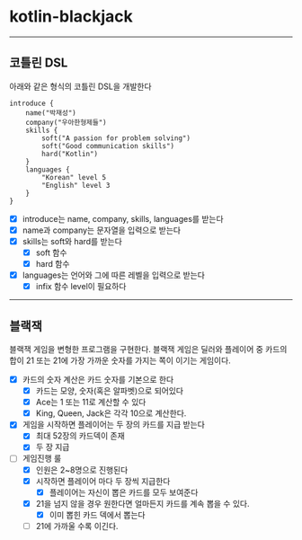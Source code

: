 # kotlin-blackjack
***
## 코틀린 DSL
아래와 같은 형식의 코틀린 DSL을 개발한다
```
introduce {
    name("박재성")
    company("우아한형제들")
    skills {
        soft("A passion for problem solving")
        soft("Good communication skills")
        hard("Kotlin")
    }
    languages {
        "Korean" level 5
        "English" level 3
    }
}
```
- [x] introduce는 name, company, skills, languages를 받는다
- [x] name과 company는 문자열을 입력으로 받는다
- [x] skills는 soft와 hard를 받는다
  - [x] soft 함수
  - [x] hard 함수
- [x] languages는 언어와 그에 따른 레벨을 입력으로 받는다
  - [x] infix 함수 level이 필요하다

***
## 블랙잭
블랙잭 게임을 변형한 프로그램을 구현한다. 블랙잭 게임은 딜러와 플레이어 중 카드의 합이 21 또는 21에 가장 가까운 숫자를 가지는 쪽이 이기는 게임이다.

- [x] 카드의 숫자 계산은 카드 숫자를 기본으로 한다
  - [x] 카드는 모양, 숫자(혹은 알파벳)으로 되어있다
  - [x] Ace는 1 또는 11로 계산할 수 있다
  - [x] King, Queen, Jack은 각각 10으로 계산한다.
- [x] 게임을 시작하면 플레이어는 두 장의 카드를 지급 받는다 
  - [x] 최대 52장의 카드덱이 존재
  - [x] 두 장 지급
- [ ] 게임진행 룰
  - [x] 인원은 2~8명으로 진행된다
  - [x] 시작하면 플레이어 마다 두 장씩 지급한다
    - [x] 플레이어는 자신이 뽑은 카드를 모두 보여준다
  - [x] 21을 넘지 않을 경우 원한다면 얼마든지 카드를 계속 뽑을 수 있다.
    - [x] 이미 뽑힌 카드 덱에서 뽑는다
  - [ ] 21에 가까울 수록 이긴다.